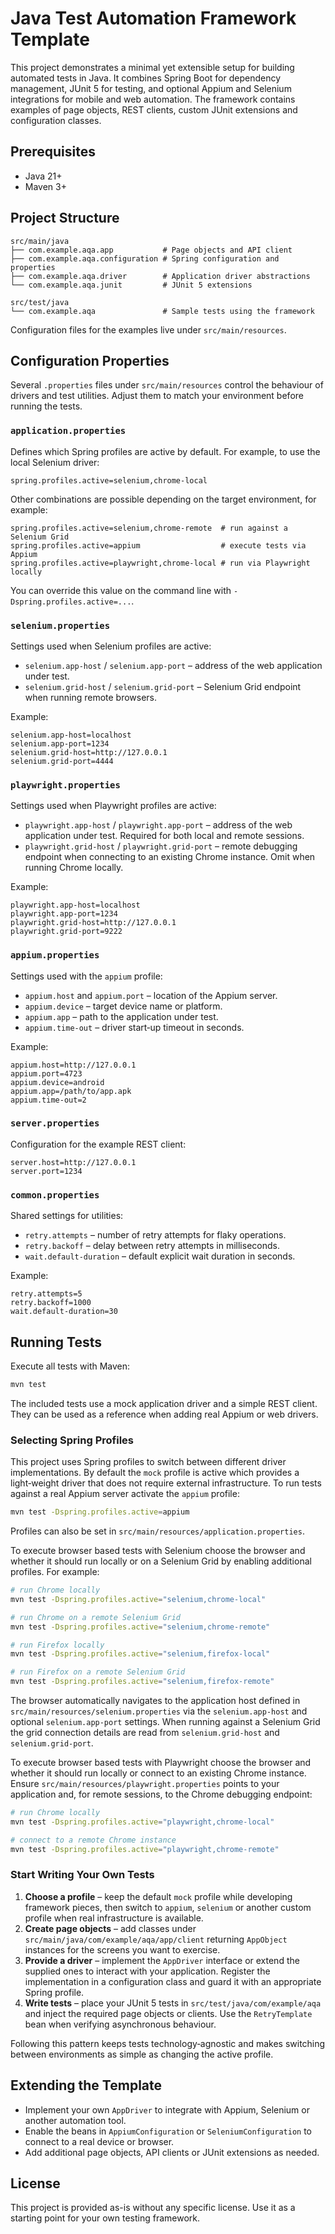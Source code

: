 # Java Test Automation Framework Template

This project demonstrates a minimal yet extensible setup for building automated
tests in Java. It combines Spring Boot for dependency management, JUnit 5 for
testing, and optional Appium and Selenium integrations for mobile and web
automation. The framework contains examples of page objects, REST clients,
custom JUnit extensions and configuration classes.

## Prerequisites

- Java 21+
- Maven 3+

## Project Structure

```
src/main/java
├── com.example.aqa.app           # Page objects and API client
├── com.example.aqa.configuration # Spring configuration and properties
├── com.example.aqa.driver        # Application driver abstractions
└── com.example.aqa.junit         # JUnit 5 extensions

src/test/java
└── com.example.aqa               # Sample tests using the framework
```

Configuration files for the examples live under `src/main/resources`.

## Configuration Properties

Several `.properties` files under `src/main/resources` control the behaviour of
drivers and test utilities. Adjust them to match your environment before
running the tests.

### `application.properties`

Defines which Spring profiles are active by default. For example, to use the
local Selenium driver:

```properties
spring.profiles.active=selenium,chrome-local
```

Other combinations are possible depending on the target environment, for
example:

```properties
spring.profiles.active=selenium,chrome-remote  # run against a Selenium Grid
spring.profiles.active=appium                  # execute tests via Appium
spring.profiles.active=playwright,chrome-local # run via Playwright locally
```

You can override this value on the command line with
`-Dspring.profiles.active=...`.

### `selenium.properties`

Settings used when Selenium profiles are active:

- `selenium.app-host` / `selenium.app-port` – address of the web application
  under test.
- `selenium.grid-host` / `selenium.grid-port` – Selenium Grid endpoint when
  running remote browsers.

Example:

```properties
selenium.app-host=localhost
selenium.app-port=1234
selenium.grid-host=http://127.0.0.1
selenium.grid-port=4444
```

### `playwright.properties`

Settings used when Playwright profiles are active:

- `playwright.app-host` / `playwright.app-port` – address of the web
  application under test. Required for both local and remote sessions.
- `playwright.grid-host` / `playwright.grid-port` – remote debugging endpoint
  when connecting to an existing Chrome instance. Omit when running Chrome
  locally.

Example:

```properties
playwright.app-host=localhost
playwright.app-port=1234
playwright.grid-host=http://127.0.0.1
playwright.grid-port=9222
```

### `appium.properties`

Settings used with the `appium` profile:

- `appium.host` and `appium.port` – location of the Appium server.
- `appium.device` – target device name or platform.
- `appium.app` – path to the application under test.
- `appium.time-out` – driver start‑up timeout in seconds.

Example:

```properties
appium.host=http://127.0.0.1
appium.port=4723
appium.device=android
appium.app=/path/to/app.apk
appium.time-out=2
```

### `server.properties`

Configuration for the example REST client:

```properties
server.host=http://127.0.0.1
server.port=1234
```

### `common.properties`

Shared settings for utilities:

- `retry.attempts` – number of retry attempts for flaky operations.
- `retry.backoff` – delay between retry attempts in milliseconds.
- `wait.default-duration` – default explicit wait duration in seconds.

Example:

```properties
retry.attempts=5
retry.backoff=1000
wait.default-duration=30
```

## Running Tests

Execute all tests with Maven:

```bash
mvn test
```

The included tests use a mock application driver and a simple REST client. They
can be used as a reference when adding real Appium or web drivers.

### Selecting Spring Profiles

This project uses Spring profiles to switch between different driver
implementations. By default the `mock` profile is active which provides a
light‑weight driver that does not require external infrastructure. To run tests
against a real Appium server activate the `appium` profile:

```bash
mvn test -Dspring.profiles.active=appium
```

Profiles can also be set in `src/main/resources/application.properties`.

To execute browser based tests with Selenium choose the browser and whether it
should run locally or on a Selenium Grid by enabling additional profiles. For
example:

```bash
# run Chrome locally
mvn test -Dspring.profiles.active="selenium,chrome-local"

# run Chrome on a remote Selenium Grid
mvn test -Dspring.profiles.active="selenium,chrome-remote"

# run Firefox locally
mvn test -Dspring.profiles.active="selenium,firefox-local"

# run Firefox on a remote Selenium Grid
mvn test -Dspring.profiles.active="selenium,firefox-remote"
```
The browser automatically navigates to the application host defined in
`src/main/resources/selenium.properties` via the `selenium.app-host` and
optional `selenium.app-port` settings. When running against a Selenium Grid the
grid connection details are read from `selenium.grid-host` and
`selenium.grid-port`.

To execute browser based tests with Playwright choose the browser and whether
it should run locally or connect to an existing Chrome instance. Ensure
`src/main/resources/playwright.properties` points to your application and, for
remote sessions, to the Chrome debugging endpoint:

```bash
# run Chrome locally
mvn test -Dspring.profiles.active="playwright,chrome-local"

# connect to a remote Chrome instance
mvn test -Dspring.profiles.active="playwright,chrome-remote"
```

### Start Writing Your Own Tests

1. **Choose a profile** – keep the default `mock` profile while developing
   framework pieces, then switch to `appium`, `selenium` or another custom
   profile when real infrastructure is available.
2. **Create page objects** – add classes under
   `src/main/java/com/example/aqa/app/client` returning `AppObject` instances for
   the screens you want to exercise.
3. **Provide a driver** – implement the `AppDriver` interface or extend the
   supplied ones to interact with your application. Register the implementation
   in a configuration class and guard it with an appropriate Spring profile.
4. **Write tests** – place your JUnit 5 tests in
   `src/test/java/com/example/aqa` and inject the required page objects or
   clients. Use the `RetryTemplate` bean when verifying asynchronous behaviour.

Following this pattern keeps tests technology‑agnostic and makes switching
between environments as simple as changing the active profile.

## Extending the Template

- Implement your own `AppDriver` to integrate with Appium, Selenium or another
  automation tool.
- Enable the beans in `AppiumConfiguration` or `SeleniumConfiguration` to
  connect to a real device or browser.
- Add additional page objects, API clients or JUnit extensions as needed.

## License

This project is provided as-is without any specific license. Use it as a
starting point for your own testing framework.

